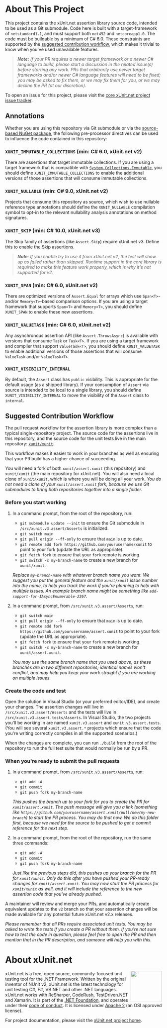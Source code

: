 # About This Project

This project contains the xUnit.net assertion library source code, intended to be used as a Git submodule. Code here is built with a target-framework of `netstandard1.1`, and must support both `net452` and `netcoreapp1.0`. The code must be buildable by a minimum of C# 6.0. These constraints are supported by the [suggested contribution workflow](#suggested-contribution-workflow), which makes it trivial to know when you've used unavailable features.

> _**Note:** If your PR requires a newer target framework or a newer C# language to build, please start a discussion in the related issue(s) before starting any work. PRs that arbitrarily use newer target frameworks and/or newer C# language features will need to be fixed; you may be asked to fix them, or we may fix them for you, or we may decline the PR (at our discretion)._

To open an issue for this project, please visit the [core xUnit.net project issue tracker](https://github.com/xunit/xunit/issues).

## Annotations

Whether you are using this repository via Git submodule or via the [source-based NuGet package](https://www.nuget.org/packages/xunit.assert.source), the following pre-processor directives can be used to influence the code contained in this repository:

### `XUNIT_IMMUTABLE_COLLECTIONS` (min: C# 6.0, xUnit.net v2)

There are assertions that target immutable collections. If you are using a target framework that is compatible with [`System.Collections.Immutable`](https://www.nuget.org/packages/System.Collections.Immutable), you should define `XUNIT_IMMUTABLE_COLLECTIONS` to enable the additional versions of those assertions that will consume immutable collections.

### `XUNIT_NULLABLE` (min: C# 9.0, xUnit.net v2)

Projects that consume this repository as source, which wish to use nullable reference type annotations should define the `XUNIT_NULLABLE` compilation symbol to opt-in to the relevant nullability analysis annotations on method signatures.

### `XUNIT_SKIP` (min: C# 10.0, xUnit.net v3)

The Skip family of assertions (like `Assert.Skip`) require xUnit.net v3. Define this to enable the Skip assertions.

> _**Note**: If you enable try to use it from xUnit.net v2, the test will show up as failed rather than skipped. Runtime support in the core library is required to make this feature work properly, which is why it's not supported for v2._

### `XUNIT_SPAN` (min: C# 6.0, xUnit.net v2)

There are optimized versions of `Assert.Equal` for arrays which use `Span<T>`- and/or `Memory<T>`-based comparison options. If you are using a target framework that supports `Span<T>` and `Memory<T>`, you should define `XUNIT_SPAN` to enable these new assertions.

### `XUNIT_VALUETASK` (min: C# 6.0, xUnit.net v2)

Any asynchronous assertion API (like `Assert.ThrowsAsync`) is available with versions that consume `Task` or `Task<T>`. If you are using a target framework and compiler that support `ValueTask<T>`, you should define `XUNIT_VALUETASK` to enable additional versions of those assertions that will consume `ValueTask` and/or `ValueTask<T>`.

### `XUNIT_VISIBILITY_INTERNAL`

By default, the `Assert` class has `public` visibility. This is appropriate for the default usage (as a shipped library). If your consumption of `Assert` via source is intended to be local to a single library, you should define `XUNIT_VISIBILITY_INTERNAL` to move the visibility of the `Assert` class to `internal`.

## Suggested Contribution Workflow

The pull request workflow for the assertion library is more complex than a typical single-repository project. The source code for the assertions live in this repository, and the source code for the unit tests live in the main repository: [`xunit/xunit`](https://github.com/xunit/xunit).

This workflow makes it easier to work in your branches as well as ensuring that your PR build has a higher chance of succeeding.

You will need a fork of both `xunit/assert.xunit` (this repository) and `xunit/xunit` (the main repository for xUnit.net). You will also need a local clone of `xunit/xunit`, which is where you will be doing all your work. _You do not need a clone of your `xunit/assert.xunit` fork, because we use Git submodules to bring both repositories together into a single folder._

### Before you start working

1. In a command prompt, from the root of the repository, run:

   * `git submodule update --init` to ensure the Git submodule in `/src/xunit.v3.assert/Asserts` is initialized.
   * `git switch main`
   * `git pull origin --ff-only` to ensure that `main` is up to date.
   * `git remote add fork https://github.com/yourusername/xunit` to point to your fork (update the URL as appropriate).
   * `git fetch fork` to ensure that your `fork` remote is working.
   * `git switch -c my-branch-name` to create a new branch for `xunit/xunit`.

   _Replace `my-branch-name` with whatever branch name you want. We suggest you put the general feature and the `xunit/xunit` issue number into the name, to help you track the work if you're planning to help with multiple issues. An example branch name might be something like `add-support-for-IAsyncEnumerable-2367`._

1. In a command prompt, from `/src/xunit.v3.assert/Asserts`, run:

   * `git switch main`
   * `git pull origin --ff-only` to ensure that `main` is up to date.
   * `git remote add fork https://github.com/yourusername/assert.xunit` to point to your fork (update the URL as appropriate).
   * `git fetch fork` to ensure that your `fork` remote is working.
   * `git switch -c my-branch-name` to create a new branch for `xunit/assert.xunit`.

   _You may use the same branch name that you used above, as these branches are in two different repositories; identical names won't conflict, and may help you keep your work straight if you are working on multiple issues._

### Create the code and test

Open the solution in Visual Studio (or your preferred editor/IDE), and create your changes. The assertion changes will live in `/src/xunit.v3.assert/Asserts` and the tests will live in `/src/xunit.v3.assert.tests/Asserts`. In Visual Studio, the two projects you'll be working in are named `xunit.v3.assert` and `xunit.v3.assert.tests`. (You will see several `xunit.v3.assert.*` projects which ensure that the code you're writing correctly compiles in all the supported scenarios.)

When the changes are complete, you can run `./build` from the root of the repository to run the full test suite that would normally be run by a PR.

### When you're ready to submit the pull requests

1. In a command prompt, from `/src/xunit.v3.assert/Asserts`, run:

   * `git add -A`
   * `git commit`
   * `git push fork my-branch-name`

   _This pushes the branch up to your fork for you to create the PR for `xunit/assert.xunit`. The push message will give you a link (something like `https://github.com/yourusername/assert.xunit/pull/new/my-new-branch`) to start the PR process. You may do that now. We do this folder first, because we need for the source to be pushed to get a commit reference for the next step._

1. In a command prompt, from the root of the repository, run the same three commands:

   * `git add -A`
   * `git commit`
   * `git push fork my-branch-name`

   _Just like the previous steps did, this pushes up your branch for the PR for `xunit/xunit`. Only do this after you have pushed your PR-ready changes for `xunit/assert.xunit`. You may now start the PR process for `xunit/xunit` as well, and it will include the reference to the new assertion code that you've already pushed._

A maintainer will review and merge your PRs, and automatically create equivalent updates to the `v2` branch so that your assertion changes will be made available for any potential future xUnit.net v2.x releases.

_Please remember that all PRs require associated unit tests. You may be asked to write the tests if you create a PR without them. If you're not sure how to test the code in question, please feel free to open the PR and then mention that in the PR description, and someone will help you with this._

# About xUnit.net

[<img align="right" width="100px" src="https://raw.githubusercontent.com/xunit/media/main/dotnet-foundation.svg" />](https://dotnetfoundation.org/projects/project-detail/xunit)

xUnit.net is a free, open source, community-focused unit testing tool for the .NET Framework. Written by the original inventor of NUnit v2, xUnit.net is the latest technology for unit testing C#, F#, VB.NET and other .NET languages. xUnit.net works with ReSharper, CodeRush, TestDriven.NET and Xamarin. It is part of the [.NET Foundation](https://www.dotnetfoundation.org/), and operates under their [code of conduct](http://www.dotnetfoundation.org/code-of-conduct). It is licensed under [Apache 2](https://opensource.org/licenses/Apache-2.0) (an OSI approved license).

For project documentation, please visit the [xUnit.net project home](https://xunit.net/).
